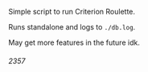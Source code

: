 Simple script to run Criterion Roulette.

Runs standalone and logs to `./db.log`.

May get more features in the future idk.




###### 2357
